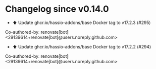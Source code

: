 # Changelog since v0.14.0
- ⬆️ Update ghcr.io/hassio-addons/base Docker tag to v17.2.3 (#295)

Co-authored-by: renovate[bot] <29139614+renovate[bot]@users.noreply.github.com> 
- ⬆️ Update ghcr.io/hassio-addons/base Docker tag to v17.2.2 (#294)

Co-authored-by: renovate[bot] <29139614+renovate[bot]@users.noreply.github.com> 
